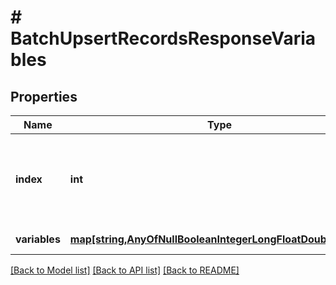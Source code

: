 # # BatchUpsertRecordsResponseVariables

## Properties

| Name          | Type                                                                                                            | Description                                                                    | Notes      |
| ------------- | --------------------------------------------------------------------------------------------------------------- | ------------------------------------------------------------------------------ | ---------- |
| **index**     | **int**                                                                                                         | Index of the record in &#x60;records&#x60; that these variables correspond to. | [optional] |
| **variables** | [**map[string,AnyOfNullBooleanIntegerLongFloatDoubleString]**](AnyOfNullBooleanIntegerLongFloatDoubleString.md) | The variables.                                                                 | [optional] |

[[Back to Model list]](../../README.md#models) [[Back to API list]](../../README.md#endpoints) [[Back to README]](../../README.md)
